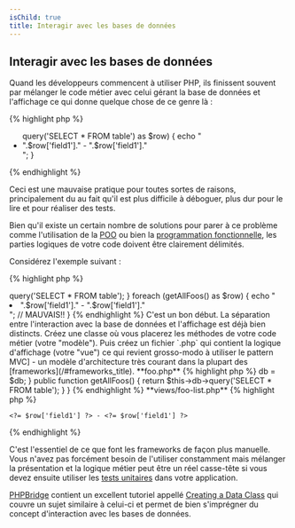 ```yaml
---
isChild: true
title: Interagir avec les bases de données
---
```


## Interagir avec les bases de données

Quand les développeurs commencent à utiliser PHP, ils finissent souvent par mélanger le code métier avec celui gérant 
la base de données et l'affichage ce qui donne quelque chose de ce genre là :

{% highlight php %}
<ul>
<?php
foreach ($db->query('SELECT * FROM table') as $row) {
    echo "<li>".$row['field1']." - ".$row['field1']."</li>";
}
</ul>
{% endhighlight %}

Ceci est une mauvaise pratique pour toutes sortes de raisons, principalement du au fait qu'il est plus difficile à 
déboguer, plus dur pour le lire et pour réaliser des tests.

Bien qu'il existe un certain nombre de solutions pour parer à ce problème comme l'utilisation de la [POO](/#object-oriented-programming) 
ou bien la [programmation fonctionnelle](/#functional-programming), les parties logiques de votre code doivent être 
clairement délimités.

Considérez l'exemple suivant :

{% highlight php %}
<?php
function getAllSomethings($db) {
    return $db->query('SELECT * FROM table');
}

foreach (getAllFoos() as $row) {
    echo "<li>".$row['field1']." - ".$row['field1']."</li>"; // MAUVAIS!!
}
{% endhighlight %}

C'est un bon début. La séparation entre l'interaction avec la base de données et l'affichage est déjà bien distincts.

Créez une classe où vous placerez les méthodes de votre code métier (votre "modèle"). Puis créez un fichier `.php` 
qui contient la logique d'affichage (votre "vue") ce qui revient grosso-modo à utiliser le pattern MVC] - un modèle 
d'architecture très courant dans la plupart des [frameworks](/#frameworks_title).

**foo.php**

{% highlight php %}
<?php

$db = new PDO('mysql:host=localhost;dbname=testdb;charset=utf8', 'username', 'password');

// Rendre votre modèle accessible
include 'models/FooModel.php';

// Création d'une instance
$fooList = new FooModel($db);

// Affichage du résultat
include 'views/foo-list.php';
{% endhighlight %}


**models/FooModel.php**

{% highlight php %}
<?php
class Foo()
{
    protected $db;

    public function __construct(PDO $db)
    {
        $this->db = $db;
    }

    public function getAllFoos() {
        return $this->db->query('SELECT * FROM table');
    }
}
{% endhighlight %}

**views/foo-list.php**

{% highlight php %}
<? foreach ($fooList as $row): ?>
    <?= $row['field1'] ?> - <?= $row['field1'] ?>
<? endforeach ?>
{% endhighlight %}

C'est l'essentiel de ce que font les frameworks de façon plus manuelle. Vous n'avez pas forcément besoin de l'utiliser 
constamment mais mélanger la présentation et la logique métier peut être un réel casse-tête si vous devez ensuite 
utiliser les [tests unitaires](/#unit-testing) dans votre application.

[PHPBridge] contient un excellent tutoriel appellé [Creating a Data Class] qui couvre un sujet similaire à celui-ci et 
permet de bien s'imprégner du concept d'interaction avec les bases de données.

[MVC]: http://code.tutsplus.com/tutorials/mvc-for-noobs--net-10488 (en)
[PHPBridge]: http://phpbridge.org/ (en)
[Creating a Data Class]: http://phpbridge.org/intro-to-php/creating_a_data_class (en)
